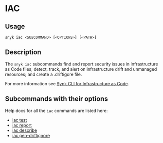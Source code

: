 # IAC

## Usage

`snyk iac <SUBCOMMAND> [<OPTIONS>] [<PATH>]`

## Description

The `snyk iac` subcommands find and report security issues in Infrastructure as Code files; detect, track, and alert on infrastructure drift and unmanaged resources;  and create a .driftigore file.

For more information see [Synk CLI for Infrastructure as Code](https://docs.snyk.io/products/snyk-infrastructure-as-code/snyk-cli-for-infrastructure-as-code).

## Subcommands with their options

Help docs for all the `iac` commands are listed here:

* [iac test](iac-test.md)
* [iac report](iac-report.md)
* [iac describe](iac-describe.md)
* [iac gen-driftignore](iac-gen-driftignore.md)

